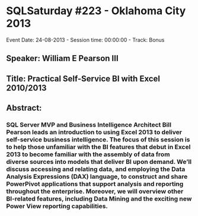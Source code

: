 # SQLSaturday #223 - Oklahoma City 2013
Event Date: 24-08-2013 - Session time: 00:00:00 - Track: Bonus
## Speaker: William E Pearson III
## Title: Practical Self-Service BI with Excel 2010/2013
## Abstract:
### SQL Server MVP and Business Intelligence Architect Bill Pearson leads an introduction to using Excel 2013 to deliver self-service business intelligence.  The focus of this session is to help those unfamiliar with the BI features that debut in Excel 2013 to become familiar with the assembly of data from diverse sources into models that deliver BI upon demand.  We’ll discuss accessing and relating data, and employing the Data Analysis Expressions (DAX) language, to construct and share PowerPivot applications that support analysis and reporting throughout the enterprise.  Moreover, we will overview other BI-related features, including Data Mining and the exciting new Power View reporting capabilities.
